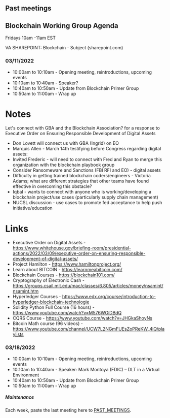 ## Past meetings

## Blockchain Working Group Agenda

Fridays 10am -11am EST

VA SHAREPOINT: Blockchain - Subject (sharepoint.com)

### 03/11/2022

* 10:00am to 10:10am - Opening meeting, reintroductions, upcoming events
* 10:10am to 10:40am - Speaker?
* 10:40am to 10:50am - Update from Blockchain Primer Group
* 10:50am to 11:00am - Wrap up

# Notes
Let's connect with GBA and the Blockchain Association? for a response to Executive Order on Ensuring Responsible Development of Digital Assets
* Don Lovett will connect us with GBA (Ingrid) on EO
* Marquis Allen - March 14th testifying before Congress regarding digital assets: 
* Invited Frederic - will need to connect with Fred and Ryan to merge this organization with the blockchain playbook group
* Consider Ransomeware and Sanctions (FBI RFI and EO) - digital assets
* Difficulty in getting trained blockchain coders/engineers - Victoria Adams; what are different strategies that other teams have found effective in overcoming this obstacle?
* Iqbal - wants to connect with anyone who is working/developing a blockchain project/use cases (particularly supply chain management)
* NUCSL discussion - use cases to promote fed acceptance to help push initiative/education

# Links
* Executive Order on Digital Assets - https://www.whitehouse.gov/briefing-room/presidential-actions/2022/03/09/executive-order-on-ensuring-responsible-development-of-digital-assets/
* Project Hamilton - https://www.hamiltonproject.org/
* Learn about BITCOIN - https://learnmeabitcoin.com/
* Blockchain Courses - https://blockchain101.com/
* Cryptography of Electronic Cash - https://groups.csail.mit.edu/mac/classes/6.805/articles/money/nsamint/nsamint.htm
* Hyperledger Courses - https://www.edx.org/course/introduction-to-hyperledger-blockchain-technologie
* Solidity Python Full Course (16 hours) - https://www.youtube.com/watch?v=M576WGiDBdQ
* CQRS Course - https://www.youtube.com/watch?v=JHGkaShoyNs
* Bitcoin Math course (96 videos) - https://www.youtube.com/channel/UCW7L2NGmFUEsZoPReKW_4iQ/playlists

### 03/18/2022

* 10:00am to 10:10am - Opening meeting, reintroductions, upcoming events
* 10:10am to 10:40am - Speaker: Mark Montoya (FDIC) – DLT in a Virtual Environment
* 10:40am to 10:50am - Update from Blockchain Primer Group
* 10:50am to 11:00am - Wrap up

##### Maintenance

Each week, paste the last meeting here to [PAST_MEETINGS](./PAST_MEETINGS.md).
